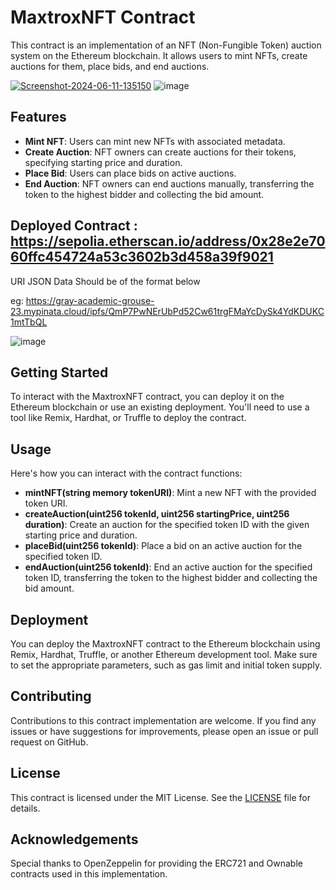 # MaxtroxNFT Contract

This contract is an implementation of an NFT (Non-Fungible Token) auction system on the Ethereum blockchain. It allows users to mint NFTs, create auctions for them, place bids, and end auctions.

<a href="https://ibb.co/5BDmWN1"><img src="https://i.ibb.co/dG9F0df/Screenshot-2024-06-11-135150.png" alt="Screenshot-2024-06-11-135150" border="0"></a>
![image](https://github.com/ChanX21/Maxtron-NFTAuction/assets/47290661/2a1cbaee-a58d-43ea-a3e3-0ce967c70aa1)

## Features

- **Mint NFT**: Users can mint new NFTs with associated metadata.
- **Create Auction**: NFT owners can create auctions for their tokens, specifying starting price and duration.
- **Place Bid**: Users can place bids on active auctions.
- **End Auction**: NFT owners can end auctions manually, transferring the token to the highest bidder and collecting the bid amount.

## Deployed Contract : https://sepolia.etherscan.io/address/0x28e2e7060ffc454724a53c3602b3d458a39f9021

URI JSON Data Should be of the format below 

eg: https://gray-academic-grouse-23.mypinata.cloud/ipfs/QmP7PwNErUbPd52Cw61trgFMaYcDySk4YdKDUKC1mtTbQL

![image](https://github.com/ChanX21/Maxtron-NFTAuction/assets/47290661/1bfa57ae-8235-489f-8023-5ec1c5517df9)


## Getting Started

To interact with the MaxtroxNFT contract, you can deploy it on the Ethereum blockchain or use an existing deployment. You'll need to use a tool like Remix, Hardhat, or Truffle to deploy the contract.

## Usage

Here's how you can interact with the contract functions:

- **mintNFT(string memory tokenURI)**: Mint a new NFT with the provided token URI.
- **createAuction(uint256 tokenId, uint256 startingPrice, uint256 duration)**: Create an auction for the specified token ID with the given starting price and duration.
- **placeBid(uint256 tokenId)**: Place a bid on an active auction for the specified token ID.
- **endAuction(uint256 tokenId)**: End an active auction for the specified token ID, transferring the token to the highest bidder and collecting the bid amount.

## Deployment

You can deploy the MaxtroxNFT contract to the Ethereum blockchain using Remix, Hardhat, Truffle, or another Ethereum development tool. Make sure to set the appropriate parameters, such as gas limit and initial token supply.

## Contributing

Contributions to this contract implementation are welcome. If you find any issues or have suggestions for improvements, please open an issue or pull request on GitHub.

## License

This contract is licensed under the MIT License. See the [LICENSE](LICENSE) file for details.

## Acknowledgements

Special thanks to OpenZeppelin for providing the ERC721 and Ownable contracts used in this implementation.
